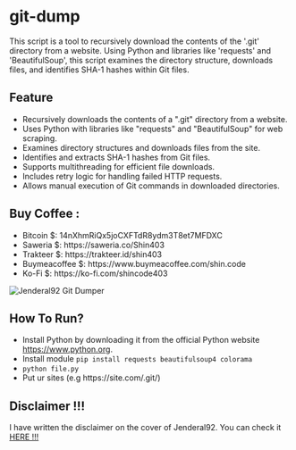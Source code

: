 # git-dump

<p>This script is a tool to recursively download the contents of the '.git' directory from a website. 
Using Python and libraries like 'requests' and 'BeautifulSoup', this script examines the directory structure, downloads files, and identifies SHA-1 hashes within Git files.</p>

## Feature 
<ul dir="auto">
<li>Recursively downloads the contents of a ".git" directory from a website.</li>
<li>Uses Python with libraries like "requests" and "BeautifulSoup" for web scraping.</li>
<li>Examines directory structures and downloads files from the site.</li>
<li>Identifies and extracts SHA-1 hashes from Git files.</li>
<li>Supports multithreading for efficient file downloads.</li>
<li>Includes retry logic for handling failed HTTP requests.</li>
<li>Allows manual execution of Git commands in downloaded directories.</li>
</ul>

## Buy Coffee :
<ul dir="auto">
<li>Bitcoin $: 14nXhmRiQx5joCXFTdR8ydm3T8et7MFDXC</li>
<li>Saweria $: https://saweria.co/Shin403</li>
<li>Trakteer $: https://trakteer.id/shin403</li>
<li>Buymeacoffee $: https://www.buymeacoffee.com/shin.code</li>
<li>Ko-Fi $: https://ko-fi.com/shincode403</li>
</ul>

![Jenderal92 Git Dumper](https://github.com/user-attachments/assets/4dadca1a-4d75-40c2-93a9-3b2baa1d11f9)

## How To Run?
<ul dir="auto">
<li>Install Python by downloading it from the official Python website <a href="https://www.python.org">https://www.python.org</a>.</li>
<li> Install module <code>pip install requests beautifulsoup4 colorama</code></li>
<li><code>python file.py</code></li>
<li>Put ur sites (e.g https://site.com/.git/)</li>
</ul>

## Disclaimer !!!

<p>I have written the disclaimer on the cover of Jenderal92. You can check it <a href="https://github.com/Jenderal92">HERE !!!</a></p>
